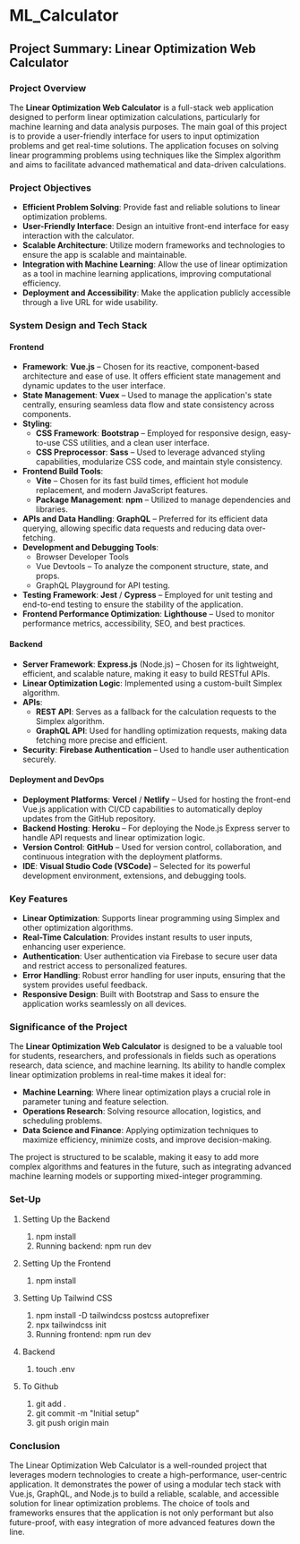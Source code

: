 # ML_Calculator
## Project Summary: Linear Optimization Web Calculator


### Project Overview
The **Linear Optimization Web Calculator** is a full-stack web application designed to perform linear optimization calculations, particularly for machine learning and data analysis purposes. The main goal of this project is to provide a user-friendly interface for users to input optimization problems and get real-time solutions. The application focuses on solving linear programming problems using techniques like the Simplex algorithm and aims to facilitate advanced mathematical and data-driven calculations.


### Project Objectives
- **Efficient Problem Solving**: Provide fast and reliable solutions to linear optimization problems.
- **User-Friendly Interface**: Design an intuitive front-end interface for easy interaction with the calculator.
- **Scalable Architecture**: Utilize modern frameworks and technologies to ensure the app is scalable and maintainable.
- **Integration with Machine Learning**: Allow the use of linear optimization as a tool in machine learning applications, improving computational efficiency.
- **Deployment and Accessibility**: Make the application publicly accessible through a live URL for wide usability.


### System Design and Tech Stack

#### Frontend
- **Framework**: **Vue.js** – Chosen for its reactive, component-based architecture and ease of use. It offers efficient state management and dynamic updates to the user interface.
- **State Management**: **Vuex** – Used to manage the application's state centrally, ensuring seamless data flow and state consistency across components.
- **Styling**:
  - **CSS Framework**: **Bootstrap** – Employed for responsive design, easy-to-use CSS utilities, and a clean user interface.
  - **CSS Preprocessor**: **Sass** – Used to leverage advanced styling capabilities, modularize CSS code, and maintain style consistency.
- **Frontend Build Tools**:
  - **Vite** – Chosen for its fast build times, efficient hot module replacement, and modern JavaScript features.
  - **Package Management**: **npm** – Utilized to manage dependencies and libraries.
- **APIs and Data Handling**: **GraphQL** – Preferred for its efficient data querying, allowing specific data requests and reducing data over-fetching.
- **Development and Debugging Tools**:
  - Browser Developer Tools
  - Vue Devtools – To analyze the component structure, state, and props.
  - GraphQL Playground for API testing.
- **Testing Framework**: **Jest** / **Cypress** – Employed for unit testing and end-to-end testing to ensure the stability of the application.
- **Frontend Performance Optimization**: **Lighthouse** – Used to monitor performance metrics, accessibility, SEO, and best practices.

#### Backend
- **Server Framework**: **Express.js** (Node.js) – Chosen for its lightweight, efficient, and scalable nature, making it easy to build RESTful APIs.
- **Linear Optimization Logic**: Implemented using a custom-built Simplex algorithm.
- **APIs**:
  - **REST API**: Serves as a fallback for the calculation requests to the Simplex algorithm.
  - **GraphQL API**: Used for handling optimization requests, making data fetching more precise and efficient.
- **Security**: **Firebase Authentication** – Used to handle user authentication securely.

#### Deployment and DevOps
- **Deployment Platforms**: **Vercel** / **Netlify** – Used for hosting the front-end Vue.js application with CI/CD capabilities to automatically deploy updates from the GitHub repository.
- **Backend Hosting**: **Heroku** – For deploying the Node.js Express server to handle API requests and linear optimization logic.
- **Version Control**: **GitHub** – Used for version control, collaboration, and continuous integration with the deployment platforms.
- **IDE**: **Visual Studio Code (VSCode)** – Selected for its powerful development environment, extensions, and debugging tools.


### Key Features

- **Linear Optimization**: Supports linear programming using Simplex and other optimization algorithms.
- **Real-Time Calculation**: Provides instant results to user inputs, enhancing user experience.
- **Authentication**: User authentication via Firebase to secure user data and restrict access to personalized features.
- **Error Handling**: Robust error handling for user inputs, ensuring that the system provides useful feedback.
- **Responsive Design**: Built with Bootstrap and Sass to ensure the application works seamlessly on all devices.


### Significance of the Project

The **Linear Optimization Web Calculator** is designed to be a valuable tool for students, researchers, and professionals in fields such as operations research, data science, and machine learning. Its ability to handle complex linear optimization problems in real-time makes it ideal for:
- **Machine Learning**: Where linear optimization plays a crucial role in parameter tuning and feature selection.
- **Operations Research**: Solving resource allocation, logistics, and scheduling problems.
- **Data Science and Finance**: Applying optimization techniques to maximize efficiency, minimize costs, and improve decision-making.

The project is structured to be scalable, making it easy to add more complex algorithms and features in the future, such as integrating advanced machine learning models or supporting mixed-integer programming.

### Set-Up
1. Setting Up the Backend
   1. npm install
   2. Running backend: npm run dev

2. Setting Up the Frontend
   1. npm install
3. Setting Up Tailwind CSS
   1. npm install -D tailwindcss postcss autoprefixer
   2. npx tailwindcss init
   3. Running frontend: npm run dev
4. Backend 
   1. touch .env
5. To Github
   1. git add .
   2. git commit -m "Initial setup"
   3. git push origin main

### Conclusion
The Linear Optimization Web Calculator is a well-rounded project that leverages modern technologies to create a high-performance, user-centric application. It demonstrates the power of using a modular tech stack with Vue.js, GraphQL, and Node.js to build a reliable, scalable, and accessible solution for linear optimization problems. The choice of tools and frameworks ensures that the application is not only performant but also future-proof, with easy integration of more advanced features down the line.
